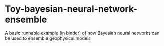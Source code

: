 # Toy-bayesian-neural-network-ensemble
A basic runnable example (in binder) of how Bayesian neural networks can be used to ensemble geophysical models
